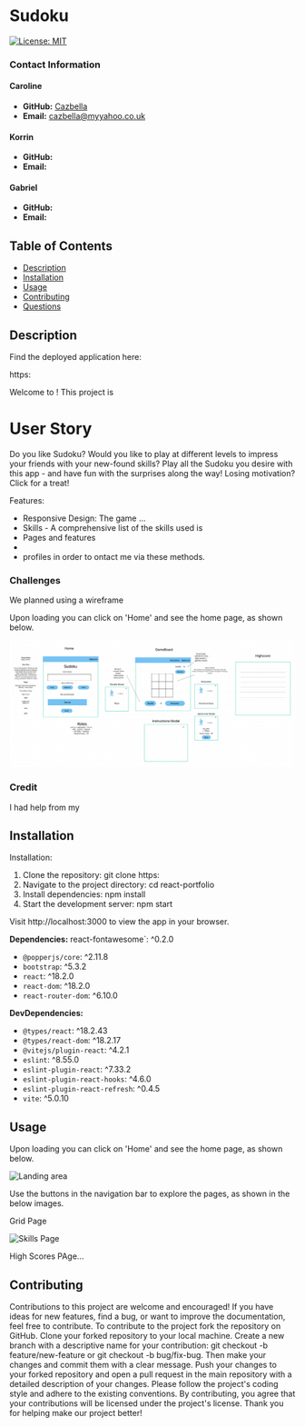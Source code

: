 # Sudoku

[![License: MIT](https://img.shields.io/badge/License-MIT-yellow.svg)](https://opensource.org/licenses/MIT)

### Contact Information

#### Caroline 

- **GitHub:** [Cazbella](https://github.com/Cazbella)
- **Email:** cazbella@myyahoo.co.uk

#### Korrin

- **GitHub:** []()
- **Email:** 

#### Gabriel

- **GitHub:** []()
- **Email:** 




## Table of Contents
- [Description](#description)
- [Installation](#installation)
- [Usage](#usage)
- [Contributing](#contributing)
- [Questions](#questions)


## Description

Find the deployed application here: 

https:

Welcome to <project name>! This project is

# User Story

Do you like Sudoku? Would you like to play at different levels to impress your friends with your new-found skills? Play all the Sudoku you desire with this app - and have fun with the surprises along the way! Losing motivation? Click for a treat!

Features:
- Responsive Design: The game ...
- Skills - A comprehensive list of the skills used is
- Pages and features  
- 
- profiles in order to ontact me via these methods. 

### Challenges

We planned using a wireframe

Upon loading you can click on 'Home' and see the home page, as shown below. 

![Wireframe](./src/assets/images/Wireframe.png)

### Credit

I had help from my 

## Installation
Installation:
1. Clone the repository: git clone https:
2. Navigate to the project directory: cd react-portfolio
3. Install dependencies: npm install
4. Start the development server: npm start

Visit http://localhost:3000 to view the app in your browser.

**Dependencies:**
react-fontawesome`: ^0.2.0
- `@popperjs/core`: ^2.11.8
- `bootstrap`: ^5.3.2
- `react`: ^18.2.0
- `react-dom`: ^18.2.0
- `react-router-dom`: ^6.10.0

**DevDependencies:**
- `@types/react`: ^18.2.43
- `@types/react-dom`: ^18.2.17
- `@vitejs/plugin-react`: ^4.2.1
- `eslint`: ^8.55.0
- `eslint-plugin-react`: ^7.33.2
- `eslint-plugin-react-hooks`: ^4.6.0
- `eslint-plugin-react-refresh`: ^0.4.5
- `vite`: ^5.0.10


## Usage

Upon loading you can click on 'Home' and see the home page, as shown below. 

![Landing area](./src/assets/images/landing-area-react.png)

Use the buttons in the navigation bar to explore the pages, as shown in the below images.

Grid Page

![Skills Page](./src/assets/images/skills.png)

High Scores PAge...



## Contributing
Contributions to this project are welcome and encouraged! If you have ideas for new features, find a bug, or want to improve the documentation, feel free to contribute. To contribute to the project fork the repository on GitHub. Clone your forked repository to your local machine. Create a new branch with a descriptive name for your contribution: git checkout -b feature/new-feature or git checkout -b bug/fix-bug. Then make your changes and commit them with a clear message. Push your changes to your forked repository and open a pull request in the main repository with a detailed description of your changes. Please follow the project's coding style and adhere to the existing conventions. By contributing, you agree that your contributions will be licensed under the project's license. Thank you for helping make our project better!